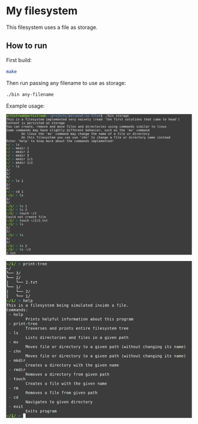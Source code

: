 # My filesystem

This filesystem uses a file as storage.

## How to run

First build:
```bash
make
```

Then run passing any filename to use as storage:
```bash
./bin any-filename
```

Example usage:

![example1](./public/os-files1.png)

![example2](./public/os-files2.png)

